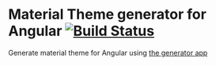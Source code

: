 # Material Theme generator for Angular [![Build Status](https://travis-ci.org/walvekarnikhil/ng-mat-theme-generator.svg?branch=master)](https://travis-ci.org/walvekarnikhil/ng-mat-theme-generator)

Generate material theme for Angular using [the generator app](https://www.nikhilwalvekar.com/ng-mat-theme-generator/)

